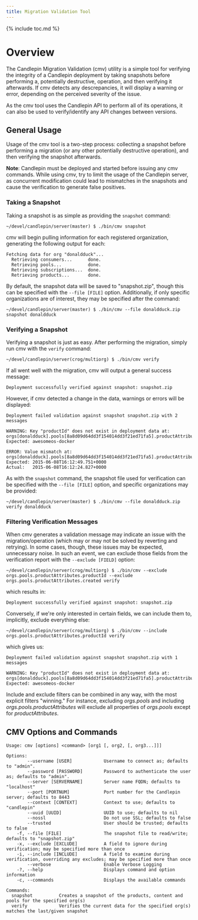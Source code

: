 ```yaml
---
title: Migration Validation Tool
---
```

{% include toc.md %}

# Overview

The Candlepin Migration Validation (cmv) utility is a simple tool for verifying the integrity of a
Candlepin deployment by taking snapshots before performing a, potentially destructive, operation,
and then verifying it afterwards. If cmv detects any descrepancies, it will display a warning or
error, depending on the perceived severity of the issue.

As the cmv tool uses the Candlepin API to perform all of its operations, it can also be used to
verify/identify any API changes between versions.



## General Usage

Usage of the cmv tool is a two-step process: collecting a snapshot before performing a migration (or
any other potentially destructive operation), and then verifying the snapshot afterwards.

__Note__: Candlepin must be deployed and started before issuing any cmv commands. While using cmv, try
to limit the usage of the Candlepin server, as concurrent modification could lead to mismatches in
the snapshots and cause the verification to generate false positives.


### Taking a Snapshot
Taking a snapshot is as simple as providing the ```snapshot``` command:

```~/devel/candlepin/server(master) $ ./bin/cmv snapshot```

cmv will begin pulling information for each registered organization, generating the following
output for each:

```
Fetching data for org "donaldduck"...
  Retrieving consumers...      done.
  Retrieving pools...          done.
  Retrieving subscriptions...  done.
  Retrieving products...       done.
```

By default, the snapshot data will be saved to "snapshot.zip", though this can be specified with the
```--file [FILE]``` option. Additionally, if only specific organizations are of interest, they may
be specified after the command:

```~/devel/candlepin/server(master) $ ./bin/cmv --file donaldduck.zip snapshot donaldduck```



### Verifying a Snapshot
Verifying a snapshot is just as easy. After performing the migration, simply run cmv with the
```verify``` command:

```~/devel/candlepin/server(crog/multiorg) $ ./bin/cmv verify```

If all went well with the migration, cmv will output a general success message:

```Deployment successfully verified against snapshot: snapshot.zip```

However, if cmv detected a change in the data, warnings or errors will be displayed:

```
Deployment failed validation against snapshot snapshot.zip with 2 messages

WARNING: Key "productId" does not exist in deployment data at: orgs[donaldduck].pools[8a8d09d64dd3f154014dd3f21ed71fa5].productAttributes[arch].productId
Expected: awesomeos-docker

ERROR: Value mismatch at: orgs[donaldduck].pools[8a8d09d64dd3f154014dd3f21ed71fa5].productAttributes[arch].created
Expected: 2015-06-08T16:12:49.751+0000
Actual:   2015-06-08T16:12:24.827+0000
```

As with the ```snapshot``` command, the snapshot file used for verification can be specified with
the ```--file [FILE]``` option, and specific organizations may be provided:

```~/devel/candlepin/server(master) $ ./bin/cmv --file donaldduck.zip verify donaldduck```



### Filtering Verification Messages
When cmv generates a validation message may indicate an issue with the migration/operation (which
may or may not be solved by reverting and retrying). In some cases, though, these issues may be
expected, unnecessary noise. In such an event, we can exclude those fields from the verification
report with the ```--exclude [FIELD]``` option:

```~/devel/candlepin/server(crog/multiorg) $ ./bin/cmv --exclude orgs.pools.productAttributes.productId --exclude orgs.pools.productAttributes.created verify```

which results in:

```Deployment successfully verified against snapshot: snapshot.zip```

Conversely, if we're only interested in certain fields, we can include them to, implicitly, exclude
everything else:

```~/devel/candlepin/server(crog/multiorg) $ ./bin/cmv --include orgs.pools.productAttributes.productId verify```

which gives us:

```
Deployment failed validation against snapshot snapshot.zip with 1 messages

WARNING: Key "productId" does not exist in deployment data at: orgs[donaldduck].pools[8a8d09d64dd3f154014dd3f21ed71fa5].productAttributes[arch].productId
Expected: awesomeos-docker
```

Include and exclude filters can be combined in any way, with the most explicit filters "winning."
For instance, excluding _orgs.pools_ and including _orgs.pools.productAttributes_ will exclude all
properties of _orgs.pools_ except for _productAttributes_.



## CMV Options and Commands
```
Usage: cmv [options] <command> [org1 [, org2, [, org3...]]]

Options:
        --username [USER]            Username to connect as; defaults to "admin".
        --password [PASSWORD]        Password to authenticate the user as; defaults to "admin".
        --server [SERVERNAME]        Server name FQDN; defaults to "localhost"
        --port [PORTNUM]             Port number for the Candlepin server; defaults to 8443
        --context [CONTEXT]          Context to use; defaults to "candlepin"
        --uuid [UUID]                UUID to use; defaults to nil
        --nossl                      Do not use SSL; defaults to false
        --trusted                    User should be trusted; defaults to false
    -f, --file [FILE]                The snapshot file to read/write; defaults to "snapshot.zip"
    -x, --exclude [EXCLUDE]          A field to ignore during verification; may be specified more than once
    -i, --include [INCLUDE]          A field to examine during verification, overriding any excludes; may be specified more than once
        --verbose                    Enable Verbose Logging
    -?, --help                       Displays command and option information
    -c, --commands                   Displays the available commands

Commands:
  snapshot          Creates a snapshot of the products, content and pools for the specified org(s)
  verify            Verifies the current data for the specified org(s) matches the last/given snapshot
```

